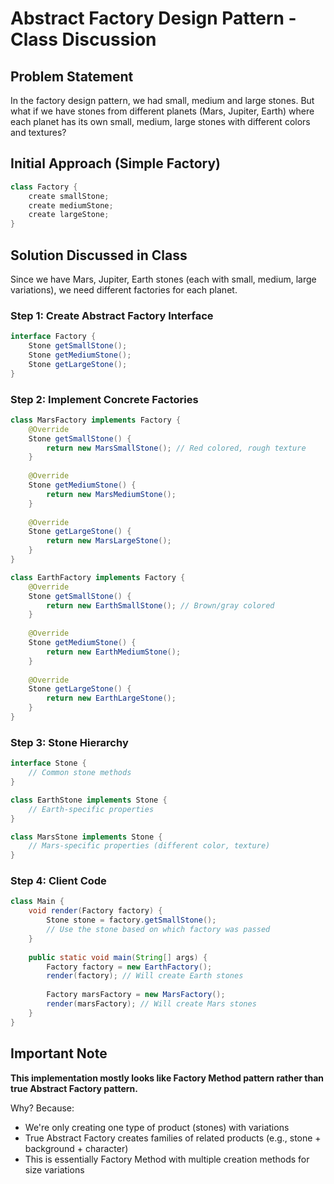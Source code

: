 # Abstract Factory Design Pattern - Class Discussion

## Problem Statement
In the factory design pattern, we had small, medium and large stones. But what if we have stones from different planets (Mars, Jupiter, Earth) where each planet has its own small, medium, large stones with different colors and textures?

## Initial Approach (Simple Factory)
```java
class Factory {
    create smallStone;
    create mediumStone;
    create largeStone;
}
```

## Solution Discussed in Class

Since we have Mars, Jupiter, Earth stones (each with small, medium, large variations), we need different factories for each planet.

### Step 1: Create Abstract Factory Interface
```java
interface Factory {
    Stone getSmallStone();
    Stone getMediumStone();
    Stone getLargeStone();
}
```

### Step 2: Implement Concrete Factories
```java
class MarsFactory implements Factory {
    @Override
    Stone getSmallStone() {
        return new MarsSmallStone(); // Red colored, rough texture
    }
    
    @Override
    Stone getMediumStone() {
        return new MarsMediumStone();
    }
    
    @Override
    Stone getLargeStone() {
        return new MarsLargeStone();
    }
}

class EarthFactory implements Factory {
    @Override
    Stone getSmallStone() {
        return new EarthSmallStone(); // Brown/gray colored
    }
    
    @Override
    Stone getMediumStone() {
        return new EarthMediumStone();
    }
    
    @Override
    Stone getLargeStone() {
        return new EarthLargeStone();
    }
}
```

### Step 3: Stone Hierarchy
```java
interface Stone {
    // Common stone methods
}

class EarthStone implements Stone {
    // Earth-specific properties
}

class MarsStone implements Stone {
    // Mars-specific properties (different color, texture)
}
```

### Step 4: Client Code
```java
class Main {
    void render(Factory factory) {
        Stone stone = factory.getSmallStone();
        // Use the stone based on which factory was passed
    }
    
    public static void main(String[] args) {
        Factory factory = new EarthFactory();
        render(factory); // Will create Earth stones
        
        Factory marsFactory = new MarsFactory();
        render(marsFactory); // Will create Mars stones
    }
}
```

## Important Note
**This implementation mostly looks like Factory Method pattern rather than true Abstract Factory pattern.**

Why? Because:
- We're only creating one type of product (stones) with variations
- True Abstract Factory creates families of related products (e.g., stone + background + character)
- This is essentially Factory Method with multiple creation methods for size variations